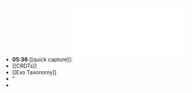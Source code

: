 - **05:36** [[quick capture]]:  ![Access%2520control%2520for%2520a%2520peer-to-peer%2520filesystem%2520based%2520on%2520cryptographic%2520capabilities](../assets/Access%2520control%2520for%2520a%2520peer-to-peer%2520filesystem%2520based%2520on%2520cryptographic%2520capabilities.pdf)
- [[CRDTs]]
- [[Exo Taxonomy]]
- "
-